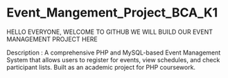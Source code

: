 # Event_Mangement_Project_BCA_K1

HELLO EVERYONE, WELCOME TO GITHUB
WE WILL BUILD OUR EVENT MANAGEMENT PROJECT HERE

Description :
A comprehensive PHP and MySQL-based Event Management System that allows users to register for events, view schedules, and check participant lists. Built as an academic project for PHP coursework.
